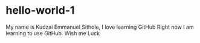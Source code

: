 # hello-world-1
My name is Kudzai Emmanuel Sithole, I love learning GitHub 
Right now I am learning to use GitHub.
Wish me Luck
